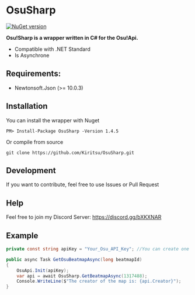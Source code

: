 # OsuSharp

[![NuGet version](https://badge.fury.io/nu/OsuSharp.svg)](https://badge.fury.io/nu/OsuSharp)

**Osu!Sharp is a wrapper written in C# for the Osu!Api.**

- Compatible with .NET Standard
- Is Asynchrone

## Requirements:

- Newtonsoft.Json (>= 10.0.3)

## Installation

You can install the wrapper with Nuget

```
PM> Install-Package OsuSharp -Version 1.4.5
```

Or compile from source

```git
git clone https://github.com/Kiritsu/OsuSharp.git
```

## Development

If you want to contribute, feel free to use Issues or Pull Request

## Help

Feel free to join my Discord Server: https://discord.gg/bXKXNAR

## Example

```cs
private const string apiKey = "Your_Osu_API_Key"; //You can create one here: https://osu.ppy.sh/p/api

public async Task GetOsuBeatmapAsync(long beatmapId)
{
    OsuApi.Init(apiKey);
    var api = await OsuSharp.GetBeatmapAsync(1317488);
    Console.WriteLine($"The creator of the map is: {api.Creator}");
}
```
